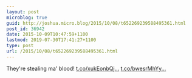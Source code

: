 ```yaml
---
layout: post
microblog: true
guid: http://joshua.micro.blog/2015/10/08/t652269239588495361.html
post_id: 36942
date: 2015-10-09T10:47:59+1100
lastmod: 2019-07-30T17:41:27+1100
type: post
url: /2015/10/08/t652269239588495361.html
---
```

They're stealing ma' blood! [t.co/xukEonbQj...](http://t.co/xukEonbQjk) [t.co/bwesrMhYy...](http://t.co/bwesrMhYyE)
